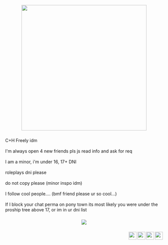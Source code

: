 <br clear="both">

<div align="center">
  <img height="400" src="https://img.playbook.com/SH0HvDKSKDvpZS89A_CJiZuV3Cijo7C80ymCVe2wLuo/Z3M6Ly9wbGF5Ym9v/ay1hc3NldHMtcHVi/bGljL2QyNmYzNjJi/LTQ0M2MtNDNmYy05/OGM1LTllMTQ1ZjRl/YWFmYQ"  />
</div>

###

<p align="left">C+H Freely idm<br><br>I'm always open 4 new friends pls js read info and ask for req<br><br>I am a minor, i'm under 16, 17+ DNI<br><br>roleplays dni please<br><br>do not copy please (minor inspo idm)<br><br>I follow cool people.... (bmf friend please ur so cool...)<br><br>If I block your chat perma on pony town its most likely you were under the proship tree above 17, or im in ur dni list</p>

###

<div align="center">
  <img src="https://visitor-badge.laobi.icu/badge?page_id=Morgio.Morgio&left_color=black&right_color=darkred&left_text=cool%20people"  />
</div>

###

<img align="right" height="25" src="https://64.media.tumblr.com/a995968e1b0a942224d69e9cc70950b5/7edbd016635ef3d8-0e/s250x400/6b456339d33d95bcaa06e43581c058f1c8c35ee3.gifv"  />

###

<img align="right" height="25" src="https://64.media.tumblr.com/63b433dfef21799cfd34fef14d9057ba/4fdd7292ae378a58-5a/s250x400/14456df46c24bb45e334031a20743cf351396d42.gifv"  />

###

<img align="right" height="25" src="https://64.media.tumblr.com/03f3108b05829c00fa870d3712cbb6c3/150050ef62aeb4f9-b8/s250x400/e92243b3baa1b7629bc6c01cac92c10b329a96ae.gifv"  />

###

<img align="right" height="25" src="https://64.media.tumblr.com/d1a3023bc88c3839cb4221dc1b89882e/858fba5bea03910f-ab/s400x600/08bdceae430016f2140ea5fcfc876483fe8052b5.gifv"  />

###
